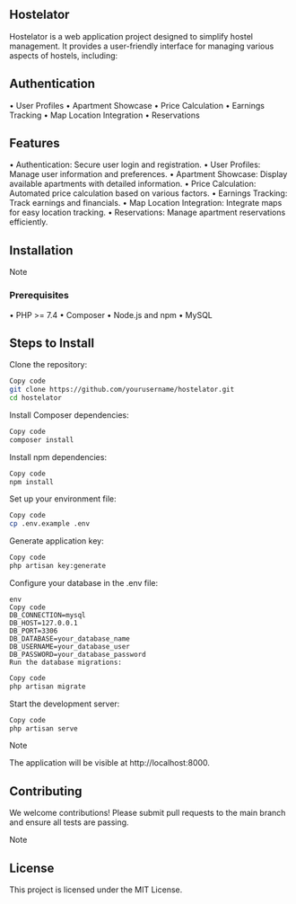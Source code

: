 ## Hostelator
Hostelator is a web application project designed to simplify hostel management. It provides a user-friendly interface for managing various aspects of hostels, including:

## Authentication
• User Profiles
• Apartment Showcase
• Price Calculation
• Earnings Tracking
• Map Location Integration
• Reservations

## Features
• Authentication: Secure user login and registration.
• User Profiles: Manage user information and preferences.
• Apartment Showcase: Display available apartments with detailed information.
• Price Calculation: Automated price calculation based on various factors.
• Earnings Tracking: Track earnings and financials.
• Map Location Integration: Integrate maps for easy location tracking.
• Reservations: Manage apartment reservations efficiently.

## Installation

>[!NOTE]
> ### Prerequisites
>• PHP >= 7.4
>• Composer
>• Node.js and npm
>• MySQL

## Steps to Install

Clone the repository:

```bash
Copy code
git clone https://github.com/yourusername/hostelator.git
cd hostelator
```
Install Composer dependencies:

```bash
Copy code
composer install
```
Install npm dependencies:

```bash
Copy code
npm install
```

Set up your environment file:

```bash
Copy code
cp .env.example .env
```

Generate application key:

```bash
Copy code
php artisan key:generate
```

Configure your database in the .env file:
```
env
Copy code
DB_CONNECTION=mysql
DB_HOST=127.0.0.1
DB_PORT=3306
DB_DATABASE=your_database_name
DB_USERNAME=your_database_user
DB_PASSWORD=your_database_password
Run the database migrations:
```

```bash
Copy code
php artisan migrate
```

Start the development server:

```bash
Copy code
php artisan serve
```
>[!NOTE]
> The application will be visible at http://localhost:8000.

## Contributing
We welcome contributions! Please submit pull requests to the main branch and ensure all tests are passing.

>[!NOTE]
> ## License
> This project is licensed under the MIT License.
